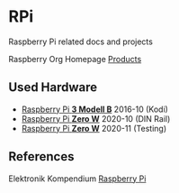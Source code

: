 # RPi
Raspberry Pi related docs and projects

Raspberry Org Homepage [Products](https://www.raspberrypi.org/products/)

## Used Hardware

* [Raspberry Pi **3 Modell B**](https://github.com/griemide/RPi3B) 2016-10 (Kodi)
* [Raspberry Pi **Zero W**](https://github.com/griemide/RPiZW) 2020-10 (DIN Rail)
* [Raspberry Pi **Zero W**](https://github.com/griemide/RPiZW2) 2020-11 (Testing)

## References

Elektronik Kompendium [Raspberry Pi](http://www.elektronik-kompendium.de/sites/raspberry-pi/index.htm)


